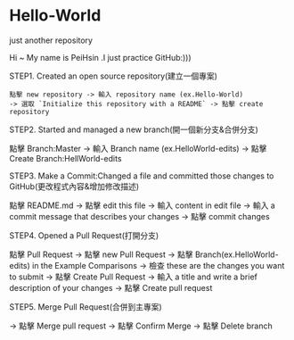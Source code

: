 # Hello-World
just another repository


Hi ~ My name is PeiHsin .I just practice GitHub:)))

STEP1. Created an open source repository(建立一個專案)
```
點擊 new repository -> 輸入 repository name (ex.Hello-World) 
-> 選取 `Initialize this repository with a README` -> 點擊 create repository
```
STEP2. Started and managed a new branch(開一個新分支&合併分支)

點擊 Branch:Master -> 輸入 Branch name (ex.HelloWorld-edits)
-> 點擊 Create Branch:HellWorld-edits

STEP3. Make a Commit:Changed a file and committed those changes to GitHub(更改程式內容&增加修改描述)

點擊 README.md -> 點擊 edit this file -> 輸入 content in edit file 
-> 輸入 a commit message that describes your changes -> 點擊 commit changes

STEP4. Opened a Pull Request(打開分支)

點擊 Pull Request -> 點擊 new Pull Request -> 點擊 Branch(ex.HelloWorld-edits) in the Example Comparisons
-> 檢查 these are the changes you want to submit -> 點擊 Create Pull Request 
-> 輸入 a title and write a brief description of your changes -> 點擊 Create pull request

STEP5. Merge Pull Request(合併到主專案)

-> 點擊 Merge pull request -> 點擊 Confirm Merge -> 點擊 Delete branch
